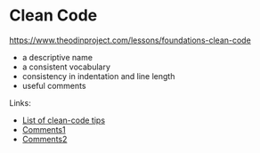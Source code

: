 # Clean Code

https://www.theodinproject.com/lessons/foundations-clean-code

- a descriptive name
- a consistent vocabulary
- consistency in indentation and line length
- useful comments

Links:
- [List of clean-code tips](https://onextrapixel.com/10-principles-for-keeping-your-programming-code-clean/)
- [Comments1](https://blog.codinghorror.com/coding-without-comments/)
- [Comments2](https://blog.codinghorror.com/code-tells-you-how-comments-tell-you-why/)
